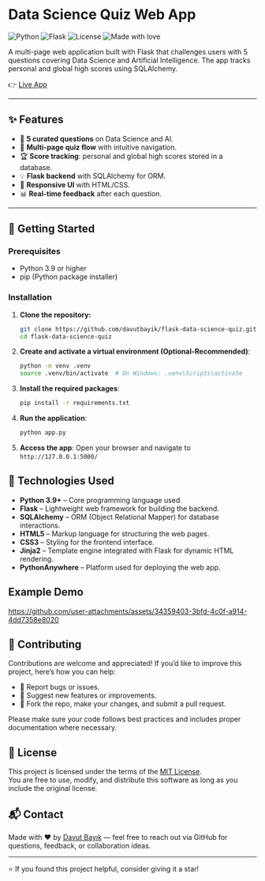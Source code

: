 # Data Science Quiz Web App

![Python](https://img.shields.io/badge/Python-3.9%2B-blue.svg)
![Flask](https://img.shields.io/badge/Flask-2.x-lightgrey.svg)
![License](https://img.shields.io/badge/license-MIT-green.svg)
![Made with love](https://img.shields.io/badge/Made%20with-%E2%9D%A4-red)

A multi-page web application built with Flask that challenges users with 5 questions covering Data Science and Artificial Intelligence. The app tracks personal and global high scores using SQLAlchemy.

👉 [Live App](https://davutbayik.pythonanywhere.com/)

---

## ✨ Features

- 🧠 **5 curated questions** on Data Science and AI.
- 🧩 **Multi-page quiz flow** with intuitive navigation.
- 🏆 **Score tracking**: personal and global high scores stored in a database.
- 💡 **Flask backend** with SQLAlchemy for ORM.
- 🎨 **Responsive UI** with HTML/CSS.
- 📊 **Real-time feedback** after each question.

---

## 🚀 Getting Started

### Prerequisites

- Python 3.9 or higher
- pip (Python package installer)

### Installation

1. **Clone the repository:**
   ```bash
   git clone https://github.com/davutbayik/flask-data-science-quiz.git
   cd flask-data-science-quiz

2. **Create and activate a virtual environment (Optional-Recommended)**:
   ```bash
   python -m venv .venv
   source .venv/bin/activate  # On Windows: .venv\Scripts\activate

3. **Install the required packages**:
   ```bash
   pip install -r requirements.txt

4. **Run the application**:
   ```bash
   python app.py

5. **Access the app**:
Open your browser and navigate to ```http://127.0.0.1:5000/```

## 🧪 Technologies Used

- **Python 3.9+** – Core programming language used.
- **Flask** – Lightweight web framework for building the backend.
- **SQLAlchemy** – ORM (Object Relational Mapper) for database interactions.
- **HTML5** – Markup language for structuring the web pages.
- **CSS3** – Styling for the frontend interface.
- **Jinja2** – Template engine integrated with Flask for dynamic HTML rendering.
- **PythonAnywhere** – Platform used for deploying the web app.

## Example Demo


https://github.com/user-attachments/assets/34359403-3bfd-4c0f-a914-4dd7358e8020


## 🤝 Contributing

Contributions are welcome and appreciated! If you’d like to improve this project, here’s how you can help:

- 🐞 Report bugs or issues.
- 🌟 Suggest new features or improvements.
- 🔀 Fork the repo, make your changes, and submit a pull request.

Please make sure your code follows best practices and includes proper documentation where necessary.

## 📄 License

This project is licensed under the terms of the [MIT License](LICENSE).  
You are free to use, modify, and distribute this software as long as you include the original license.

## 📬 Contact

Made with ❤️ by [Davut Bayık](https://github.com/davutbayik) — feel free to reach out via GitHub for questions, feedback, or collaboration ideas.

---

⭐ If you found this project helpful, consider giving it a star!
